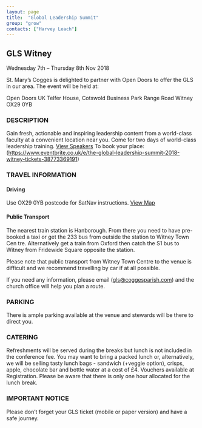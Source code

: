```yaml
---
layout: page
title:  "Global Leadership Summit"
group: "grow"
contacts: ["Harvey Leach"]
---
```


## GLS Witney

Wednesday 7th – Thursday 8th Nov 2018

St. Mary’s Cogges is delighted to partner with Open Doors to offer the GLS in our area.
The event will be held at: 

Open Doors UK
Telfer House, Cotswold Business Park
Range Road
Witney
OX29 0YB


### DESCRIPTION

Gain fresh, actionable and inspiring leadership content from a world-class faculty at a convenient location near you. Come for two days of world-class leadership training.
[View Speakers](http://willowcreek.org.uk/events/gls/)
To book your place:(https://www.eventbrite.co.uk/e/the-global-leadership-summit-2018-witney-tickets-38773369191)


### TRAVEL INFORMATION
#### Driving 
Use OX29 0YB postcode for SatNav instructions.
[View Map](https://www.eventbrite.co.uk/e/the-global-leadership-summit-2018-witney-tickets-38773369191?aff=ehomecard#map-target)

#### Public Transport
The nearest train station is Hanborough.  From there you need to have pre-booked a taxi or get the 233 bus from outside the station to Witney Town Cen tre.  Alternatively get a train from Oxford then catch the S1 bus to Witney from Fridewide Square opposite the station.

Please note that public transport from Witney Town Centre to the venue is difficult and we recommend travelling by car if at all possible. 

If you need any information, please email (gls@coggesparish.com) and the church office will help you plan a route.


### PARKING
There is ample parking available at the venue and stewards will be there to direct you. 


### CATERING
Refreshments will be served during the breaks but lunch is not included in the conference fee. You may want to bring a packed lunch or, alternatively, we will be selling tasty lunch bags - sandwich (+veggie option), crisps, apple, chocolate bar and bottle water at a cost of £4. Vouchers available at Registration. Please be aware that there is only one hour allocated for the lunch break.

### IMPORTANT NOTICE
Please don’t forget your GLS ticket (mobile or paper version) and have a safe journey.

